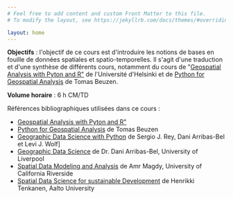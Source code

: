 ```yaml
---
# Feel free to add content and custom Front Matter to this file.
# To modify the layout, see https://jekyllrb.com/docs/themes/#overriding-theme-defaults

layout: home
---
```


**Objectifs** : l'objectif de ce cours est d'introduire les notions de bases en fouille de données spatiales et spatio-temporelles. Il s'agit d'une traduction et d'une synthèse de différents cours, notamment du cours de "[Geospatial Analysis with Pyton and R"](https://kodu.ut.ee/~kmoch/geopython2021/index.html) de l'Université d'Helsinki et de [Python for Geospatial Analysis](https://www.tomasbeuzen.com/python-for-geospatial-analysis/README.html) de Tomas Beuzen.

  

**Volume horaire** :  6 h CM/TD

Références bibliographiques utilisées dans ce cours :
- [Geospatial Analysis with Pyton and R"](https://kodu.ut.ee/~kmoch/geopython2021/index.html)
- [Python for Geospatial Analysis](https://www.tomasbeuzen.com/python-for-geospatial-analysis/README.html) de Tomas Beuzen
- [Geographic Data Science with Python](https://geographicdata.science/book/intro.html) de Sergio J. Rey, Dani Arribas-Bel et Levi J. Wolf]
- [Geographic Data Science](https://darribas.org/gds_course/content/home.html) de Dr. Dani Arribas-Bel, University of Liverpool
- [Spatial Data Modeling and Analysis](https://www.cs.ucr.edu/~amr/courses/18SCS260/) de Amr Magdy, University of California Riverside
- [Spatial Data Science for sustainable Development](https://sustainability-gis.readthedocs.io/en/latest/course-info/introduction.html) de Henrikki Tenkanen, Aalto University